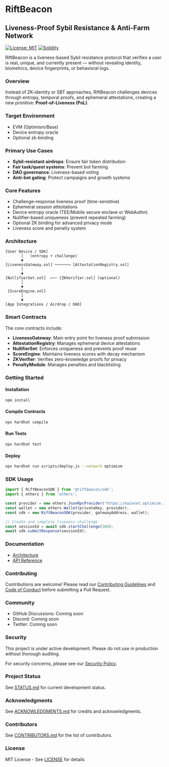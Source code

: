 # RiftBeacon

## Liveness-Proof Sybil Resistance & Anti-Farm Network

[![License: MIT](https://img.shields.io/badge/License-MIT-yellow.svg)](https://opensource.org/licenses/MIT)
[![Solidity](https://img.shields.io/badge/Solidity-0.8.20-blue)](https://soliditylang.org/)

RiftBeacon is a liveness-based Sybil resistance protocol that verifies a user is real, unique, and currently present — without revealing identity, biometrics, device fingerprints, or behavioral logs.

### Overview

Instead of ZK-identity or SBT approaches, RiftBeacon challenges devices through entropy, temporal proofs, and ephemeral attestations, creating a new primitive: **Proof-of-Liveness (PoL)**.

### Target Environment

- EVM (Optimism/Base)
- Device entropy oracle
- Optional zk-binding

### Primary Use Cases

- **Sybil-resistant airdrops**: Ensure fair token distribution
- **Fair task/quest systems**: Prevent bot farming
- **DAO governance**: Liveness-based voting
- **Anti-bot gating**: Protect campaigns and growth systems

### Core Features

- Challenge–response liveness proof (time-sensitive)
- Ephemeral session attestations
- Device entropy oracle (TEE/Mobile secure enclave or WebAuthn)
- Nullifier-based uniqueness (prevent repeated farming)
- Optional ZK binding for advanced privacy mode
- Liveness score and penalty system

### Architecture

```
[User Device / SDK]
       │   (entropy + challenge)
       ▼
[LivenessGateway.sol] ──────→ [AttestationRegistry.sol]
       │
       ▼
[NullifierSet.sol]  ←── [ZKVerifier.sol] (optional)
       │
       ▼
 [ScoreEngine.sol]
       │
       ▼
[App Integrations / Airdrop / DAO]
```

### Smart Contracts

The core contracts include:

- **LivenessGateway**: Main entry point for liveness proof submission
- **AttestationRegistry**: Manages ephemeral device attestations
- **NullifierSet**: Enforces uniqueness and prevents proof reuse
- **ScoreEngine**: Maintains liveness scores with decay mechanism
- **ZKVerifier**: Verifies zero-knowledge proofs for privacy
- **PenaltyModule**: Manages penalties and blacklisting

### Getting Started

#### Installation

```bash
npm install
```

#### Compile Contracts

```bash
npx hardhat compile
```

#### Run Tests

```bash
npx hardhat test
```

#### Deploy

```bash
npx hardhat run scripts/deploy.js --network optimism
```

### SDK Usage

```typescript
import { RiftBeaconSDK } from '@riftbeacon/sdk';
import { ethers } from 'ethers';

const provider = new ethers.JsonRpcProvider('https://mainnet.optimism.io');
const wallet = new ethers.Wallet(privateKey, provider);
const sdk = new RiftBeaconSDK(provider, gatewayAddress, wallet);

// Create and complete liveness challenge
const sessionId = await sdk.startChallenge(300);
await sdk.submitResponse(sessionId);
```

### Documentation

- [Architecture](docs/ARCHITECTURE.md)
- [API Reference](docs/API.md)

### Contributing

Contributions are welcome! Please read our [Contributing Guidelines](docs/CONTRIBUTING.md) and [Code of Conduct](CODE_OF_CONDUCT.md) before submitting a Pull Request.

### Community

- GitHub Discussions: Coming soon
- Discord: Coming soon
- Twitter: Coming soon

### Security

This project is under active development. Please do not use in production without thorough auditing.

For security concerns, please see our [Security Policy](docs/SECURITY.md).

### Project Status

See [STATUS.md](STATUS.md) for current development status.

### Acknowledgments

See [ACKNOWLEDGMENTS.md](ACKNOWLEDGMENTS.md) for credits and acknowledgments.

### Contributors

See [CONTRIBUTORS.md](CONTRIBUTORS.md) for the list of contributors.

### License

MIT License - See [LICENSE](LICENSE) for details

